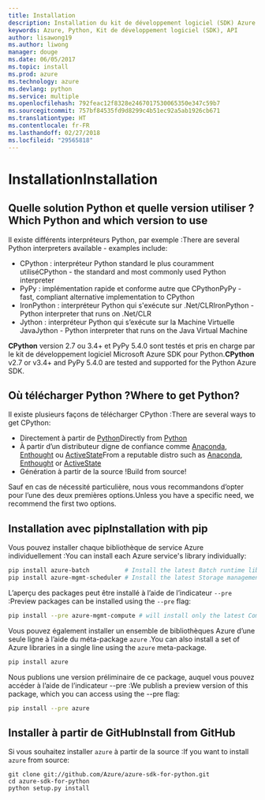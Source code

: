 ```yaml
---
title: Installation
description: Installation du kit de développement logiciel (SDK) Azure pour Python
keywords: Azure, Python, Kit de développement logiciel (SDK), API
author: lisawong19
ms.author: liwong
manager: douge
ms.date: 06/05/2017
ms.topic: install
ms.prod: azure
ms.technology: azure
ms.devlang: python
ms.service: multiple
ms.openlocfilehash: 792feac12f8328e2467017530065350e347c59b7
ms.sourcegitcommit: 757bf84535fd9d8299c4b51ec92a5ab1926cb671
ms.translationtype: HT
ms.contentlocale: fr-FR
ms.lasthandoff: 02/27/2018
ms.locfileid: "29565818"
---
```

# <a name="installation"></a><span data-ttu-id="527d7-104">Installation</span><span class="sxs-lookup"><span data-stu-id="527d7-104">Installation</span></span>

## <a name="which-python-and-which-version-to-use"></a><span data-ttu-id="527d7-105">Quelle solution Python et quelle version utiliser ?</span><span class="sxs-lookup"><span data-stu-id="527d7-105">Which Python and which version to use</span></span>
<span data-ttu-id="527d7-106">Il existe différents interpréteurs Python, par exemple :</span><span class="sxs-lookup"><span data-stu-id="527d7-106">There are several Python interpreters available - examples include:</span></span>

* <span data-ttu-id="527d7-107">CPython : interpréteur Python standard le plus couramment utilisé</span><span class="sxs-lookup"><span data-stu-id="527d7-107">CPython - the standard and most commonly used Python interpreter</span></span>
* <span data-ttu-id="527d7-108">PyPy : implémentation rapide et conforme autre que CPython</span><span class="sxs-lookup"><span data-stu-id="527d7-108">PyPy - fast, compliant alternative implementation to CPython</span></span>
* <span data-ttu-id="527d7-109">IronPython : interpréteur Python qui s'exécute sur .Net/CLR</span><span class="sxs-lookup"><span data-stu-id="527d7-109">IronPython - Python interpreter that runs on .Net/CLR</span></span>
* <span data-ttu-id="527d7-110">Jython : interpréteur Python qui s’exécute sur la Machine Virtuelle Java</span><span class="sxs-lookup"><span data-stu-id="527d7-110">Jython - Python interpreter that runs on the Java Virtual Machine</span></span>

<span data-ttu-id="527d7-111">**CPython** version 2.7 ou 3.4+ et PyPy 5.4.0 sont testés et pris en charge par le kit de développement logiciel Microsoft Azure SDK pour Python.</span><span class="sxs-lookup"><span data-stu-id="527d7-111">**CPython** v2.7 or v3.4+ and PyPy 5.4.0 are tested and supported for the Python Azure SDK.</span></span>

## <a name="where-to-get-python"></a><span data-ttu-id="527d7-112">Où télécharger Python ?</span><span class="sxs-lookup"><span data-stu-id="527d7-112">Where to get Python?</span></span>
<span data-ttu-id="527d7-113">Il existe plusieurs façons de télécharger CPython :</span><span class="sxs-lookup"><span data-stu-id="527d7-113">There are several ways to get CPython:</span></span>

* <span data-ttu-id="527d7-114">Directement à partir de [Python](https://www.python.org/)</span><span class="sxs-lookup"><span data-stu-id="527d7-114">Directly from [Python](https://www.python.org/)</span></span>
* <span data-ttu-id="527d7-115">À partir d’un distributeur digne de confiance comme [Anaconda](https://www.anaconda.com/), [Enthought](https://www.enthought.com/) ou [ActiveState](https://www.activestate.com/)</span><span class="sxs-lookup"><span data-stu-id="527d7-115">From a reputable distro such as [Anaconda](https://www.anaconda.com/), [Enthought](https://www.enthought.com/) or [ActiveState](https://www.activestate.com/)</span></span>
* <span data-ttu-id="527d7-116">Génération à partir de la source !</span><span class="sxs-lookup"><span data-stu-id="527d7-116">Build from source!</span></span>

<span data-ttu-id="527d7-117">Sauf en cas de nécessité particulière, nous vous recommandons d’opter pour l’une des deux premières options.</span><span class="sxs-lookup"><span data-stu-id="527d7-117">Unless you have a specific need, we recommend the first two options.</span></span>

## <a name="installation-with-pip"></a><span data-ttu-id="527d7-118">Installation avec pip</span><span class="sxs-lookup"><span data-stu-id="527d7-118">Installation with pip</span></span>

<span data-ttu-id="527d7-119">Vous pouvez installer chaque bibliothèque de service Azure individuellement :</span><span class="sxs-lookup"><span data-stu-id="527d7-119">You can install each Azure service's library individually:</span></span>

```bash
pip install azure-batch          # Install the latest Batch runtime library
pip install azure-mgmt-scheduler # Install the latest Storage management library
```

<span data-ttu-id="527d7-120">L’aperçu des packages peut être installé à l’aide de l’indicateur `--pre` :</span><span class="sxs-lookup"><span data-stu-id="527d7-120">Preview packages can be installed using the `--pre` flag:</span></span>

```bash
pip install --pre azure-mgmt-compute # will install only the latest Compute Management library
```

<span data-ttu-id="527d7-121">Vous pouvez également installer un ensemble de bibliothèques Azure d’une seule ligne à l’aide du méta-package `azure` .</span><span class="sxs-lookup"><span data-stu-id="527d7-121">You can also install a set of Azure libraries in a single line using the `azure` meta-package.</span></span>

```bash
pip install azure
```

<span data-ttu-id="527d7-122">Nous publions une version préliminaire de ce package, auquel vous pouvez accéder à l’aide de l’indicateur --pre :</span><span class="sxs-lookup"><span data-stu-id="527d7-122">We publish a preview version of this package, which you can access using the --pre flag:</span></span>

```bash
pip install --pre azure
```

## <a name="install-from-github"></a><span data-ttu-id="527d7-123">Installer à partir de GitHub</span><span class="sxs-lookup"><span data-stu-id="527d7-123">Install from GitHub</span></span>

<span data-ttu-id="527d7-124">Si vous souhaitez installer `azure` à partir de la source :</span><span class="sxs-lookup"><span data-stu-id="527d7-124">If you want to install `azure` from source:</span></span>

    git clone git://github.com/Azure/azure-sdk-for-python.git
    cd azure-sdk-for-python
    python setup.py install